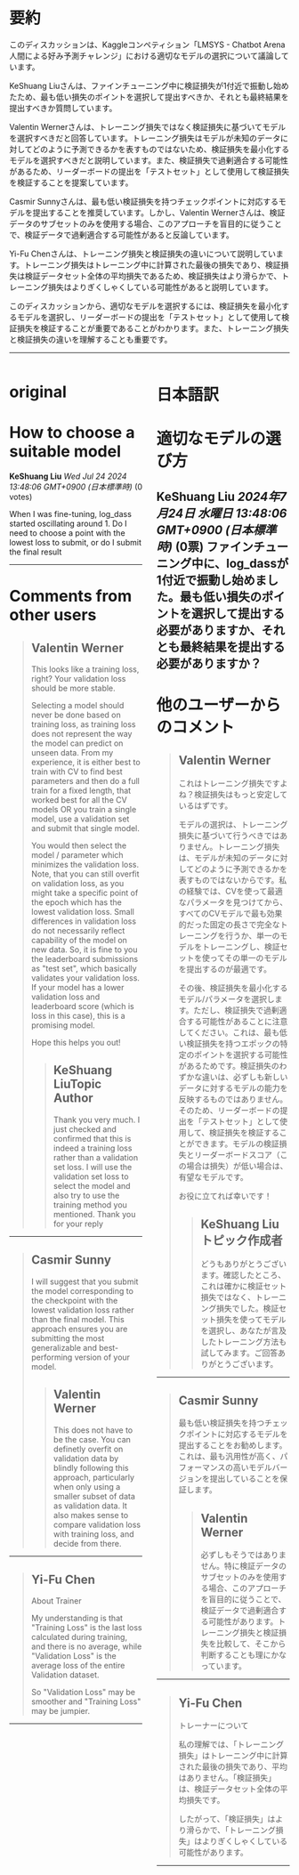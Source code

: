 # 要約 
このディスカッションは、Kaggleコンペティション「LMSYS - Chatbot Arena 人間による好み予測チャレンジ」における適切なモデルの選択について議論しています。

KeShuang Liuさんは、ファインチューニング中に検証損失が1付近で振動し始めたため、最も低い損失のポイントを選択して提出すべきか、それとも最終結果を提出すべきか質問しています。

Valentin Wernerさんは、トレーニング損失ではなく検証損失に基づいてモデルを選択すべきだと回答しています。トレーニング損失はモデルが未知のデータに対してどのように予測できるかを表すものではないため、検証損失を最小化するモデルを選択すべきだと説明しています。また、検証損失で過剰適合する可能性があるため、リーダーボードの提出を「テストセット」として使用して検証損失を検証することを提案しています。

Casmir Sunnyさんは、最も低い検証損失を持つチェックポイントに対応するモデルを提出することを推奨しています。しかし、Valentin Wernerさんは、検証データのサブセットのみを使用する場合、このアプローチを盲目的に従うことで、検証データで過剰適合する可能性があると反論しています。

Yi-Fu Chenさんは、トレーニング損失と検証損失の違いについて説明しています。トレーニング損失はトレーニング中に計算された最後の損失であり、検証損失は検証データセット全体の平均損失であるため、検証損失はより滑らかで、トレーニング損失はよりぎくしゃくしている可能性があると説明しています。

このディスカッションから、適切なモデルを選択するには、検証損失を最小化するモデルを選択し、リーダーボードの提出を「テストセット」として使用して検証損失を検証することが重要であることがわかります。また、トレーニング損失と検証損失の違いを理解することも重要です。


---


<style>
.column-left{
  float: left;
  width: 47.5%;
  text-align: left;
}
.column-right{
  float: right;
  width: 47.5%;
  text-align: left;
}
.column-one{
  float: left;
  width: 100%;
  text-align: left;
}
</style>


<div class="column-left">

# original

# How to choose a suitable model

**KeShuang Liu** *Wed Jul 24 2024 13:48:06 GMT+0900 (日本標準時)* (0 votes)

When I was fine-tuning, log_dass started oscillating around 1. Do I need to choose a point with the lowest loss to submit, or do I submit the final result



---

 # Comments from other users

> ## Valentin Werner
> 
> This looks like a training loss, right? Your validation loss should be more stable. 
> 
> Selecting a model should never be done based on training loss, as training loss does not represent the way the model can predict on unseen data. From my experience, it is either best to train with CV to find best parameters and then do a full train for a fixed length, that worked best for all the CV models OR you train a single model, use a validation set and submit that single model.
> 
> You would then select the model / parameter which minimizes the validation loss. Note, that you can still overfit on validation loss, as you might take a specific point of the epoch which has the lowest validation loss. Small differences in validation loss do not necessarily reflect capability of the model on new data. So, it is fine to you the leaderboard submissions as "test set", which basically validates your validation loss. If your model has a lower validation loss and leaderboard score (which is loss in this case), this is a promising model.
> 
> Hope this helps you out!
> 
> 
> 
> > ## KeShuang LiuTopic Author
> > 
> > Thank you very much. I just checked and confirmed that this is indeed a training loss rather than a validation set loss. I will use the validation set loss to select the model and also try to use the training method you mentioned. Thank you for your reply
> > 
> > 
> > 


---

> ## Casmir Sunny
> 
> I will suggest that you submit the model corresponding to the checkpoint with the lowest validation loss rather than the final model. This approach ensures you are submitting the most generalizable and best-performing version of your model.
> 
> 
> 
> > ## Valentin Werner
> > 
> > This does not have to be the case. You can definetly overfit on validation data by blindly following this approach, particularly when only using a smaller subset of data as validation data. It also makes sense to compare validation loss with training loss, and decide from there. 
> > 
> > 
> > 


---

> ## Yi-Fu Chen
> 
> About Trainer
> 
> My understanding is that "Training Loss" is the last loss calculated during training, and there is no average, while "Validation Loss" is the average loss of the entire Validation dataset.
> 
> So "Validation Loss" may be smoother and "Training Loss" may be jumpier.
> 
> 
> 


---



</div>
<div class="column-right">

# 日本語訳

# 適切なモデルの選び方

**KeShuang Liu** *2024年7月24日 水曜日 13:48:06 GMT+0900 (日本標準時)* (0票)
ファインチューニング中に、log_dassが1付近で振動し始めました。最も低い損失のポイントを選択して提出する必要がありますか、それとも最終結果を提出する必要がありますか？
---
# 他のユーザーからのコメント
> ## Valentin Werner
> 
> これはトレーニング損失ですよね？検証損失はもっと安定しているはずです。
> 
> モデルの選択は、トレーニング損失に基づいて行うべきではありません。トレーニング損失は、モデルが未知のデータに対してどのように予測できるかを表すものではないからです。私の経験では、CVを使って最適なパラメータを見つけてから、すべてのCVモデルで最も効果的だった固定の長さで完全なトレーニングを行うか、単一のモデルをトレーニングし、検証セットを使ってその単一のモデルを提出するのが最適です。
> 
> その後、検証損失を最小化するモデル/パラメータを選択します。ただし、検証損失で過剰適合する可能性があることに注意してください。これは、最も低い検証損失を持つエポックの特定のポイントを選択する可能性があるためです。検証損失のわずかな違いは、必ずしも新しいデータに対するモデルの能力を反映するものではありません。そのため、リーダーボードの提出を「テストセット」として使用して、検証損失を検証することができます。モデルの検証損失とリーダーボードスコア（この場合は損失）が低い場合は、有望なモデルです。
> 
> お役に立てれば幸いです！
> 
> 
> 
> > ## KeShuang Liuトピック作成者
> > 
> > どうもありがとうございます。確認したところ、これは確かに検証セット損失ではなく、トレーニング損失でした。検証セット損失を使ってモデルを選択し、あなたが言及したトレーニング方法も試してみます。ご回答ありがとうございます。
> > 
> > 
> > 
---
> ## Casmir Sunny
> 
> 最も低い検証損失を持つチェックポイントに対応するモデルを提出することをお勧めします。これは、最も汎用性が高く、パフォーマンスの高いモデルバージョンを提出していることを保証します。
> 
> 
> 
> > ## Valentin Werner
> > 
> > 必ずしもそうではありません。特に検証データのサブセットのみを使用する場合、このアプローチを盲目的に従うことで、検証データで過剰適合する可能性があります。トレーニング損失と検証損失を比較して、そこから判断することも理にかなっています。
> > 
> > 
> > 
---
> ## Yi-Fu Chen
> 
> トレーナーについて
> 
> 私の理解では、「トレーニング損失」はトレーニング中に計算された最後の損失であり、平均はありません。「検証損失」は、検証データセット全体の平均損失です。
> 
> したがって、「検証損失」はより滑らかで、「トレーニング損失」はよりぎくしゃくしている可能性があります。
> 
> 
> 
---


</div>